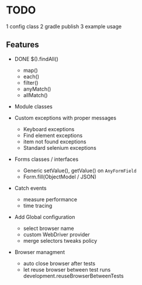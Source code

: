 # TODO
1 config class
2 gradle publish
3 example usage




## Features
- DONE $().findAll()
    - map()
    - each()
    - filter()
    - anyMatch()
    - allMatch()



- Module classes
- Custom exceptions with proper messages
    - Keyboard exceptions
    - Find element exceptions
    - item not found exceptions
    - Standard selenium exceptions
    
- Forms classes / interfaces
    - Generic setValue(), getValue() on `AnyFormField`
    - Form.fill(ObjectModel / JSON)
    
- Catch events
    - measure performance
    - time tracing
    
- Add Global configuration
    - select browser name
    - custom WebDriver provider
    - merge selectors tweaks policy

- Browser managment
    - auto close browser after tests
    - let reuse browser between test runs development.reuseBrowserBetweenTests

